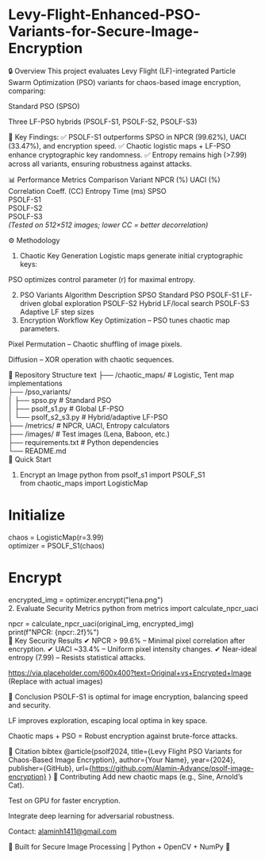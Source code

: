 # Levy-Flight-Enhanced-PSO-Variants-for-Secure-Image-Encryption

🔒 Overview
This project evaluates Levy Flight (LF)-integrated Particle Swarm Optimization (PSO) variants for chaos-based image encryption, comparing:

Standard PSO (SPSO)

Three LF-PSO hybrids (PSOLF-S1, PSOLF-S2, PSOLF-S3)

🔹 Key Findings:
✅ PSOLF-S1 outperforms SPSO in NPCR (99.62%), UACI (33.47%), and encryption speed.
✅ Chaotic logistic maps + LF-PSO enhance cryptographic key randomness.
✅ Entropy remains high (>7.99) across all variants, ensuring robustness against attacks.

📊 Performance Metrics Comparison
Variant	NPCR (%)	UACI (%)	Correlation Coeff. (CC)	Entropy	Time (ms)
SPSO	
PSOLF-S1	
PSOLF-S2	
PSOLF-S3	
*(Tested on 512×512 images; lower CC = better decorrelation)*

⚙️ Methodology
1. Chaotic Key Generation
Logistic maps generate initial cryptographic keys:

PSO optimizes control parameter (r) for maximal entropy.

2. PSO Variants
Algorithm	Description
SPSO	Standard PSO
PSOLF-S1	LF-driven global exploration
PSOLF-S2	Hybrid LF/local search
PSOLF-S3	Adaptive LF step sizes
3. Encryption Workflow
Key Optimization – PSO tunes chaotic map parameters.

Pixel Permutation – Chaotic shuffling of image pixels.

Diffusion – XOR operation with chaotic sequences.

📂 Repository Structure
text
├── /chaotic_maps/          # Logistic, Tent map implementations  
├── /pso_variants/  
│   ├── spso.py            # Standard PSO  
│   ├── psolf_s1.py        # Global LF-PSO  
│   └── psolf_s2_s3.py     # Hybrid/adaptive LF-PSO  
├── /metrics/              # NPCR, UACI, Entropy calculators  
├── /images/               # Test images (Lena, Baboon, etc.)  
├── requirements.txt       # Python dependencies  
└── README.md  
🚀 Quick Start
1. Encrypt an Image
python
from psolf_s1 import PSOLF_S1  
from chaotic_maps import LogisticMap  

# Initialize  
chaos = LogisticMap(r=3.99)  
optimizer = PSOLF_S1(chaos)  

# Encrypt  
encrypted_img = optimizer.encrypt("lena.png")  
2. Evaluate Security Metrics
python
from metrics import calculate_npcr_uaci  

npcr = calculate_npcr_uaci(original_img, encrypted_img)  
print(f"NPCR: {npcr:.2f}%")  
🔐 Key Security Results
✔ NPCR > 99.6% – Minimal pixel correlation after encryption.
✔ UACI ~33.4% – Uniform pixel intensity changes.
✔ Near-ideal entropy (7.99) – Resists statistical attacks.

https://via.placeholder.com/600x400?text=Original+vs+Encrypted+Image (Replace with actual images)

📜 Conclusion
PSOLF-S1 is optimal for image encryption, balancing speed and security.

LF improves exploration, escaping local optima in key space.

Chaotic maps + PSO = Robust encryption against brute-force attacks.

📝 Citation
bibtex
@article{psolf2024,
  title={Levy Flight PSO Variants for Chaos-Based Image Encryption},
  author={Your Name},
  year={2024},
  publisher={GitHub},
  url={https://github.com/Alamin-Advance/psolf-image-encryption}
}
🤝 Contributing
Add new chaotic maps (e.g., Sine, Arnold’s Cat).

Test on GPU for faster encryption.

Integrate deep learning for adversarial robustness.

Contact: alaminh1411@gmail.com

🔏 Built for Secure Image Processing | Python + OpenCV + NumPy 🔏

